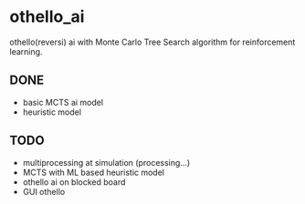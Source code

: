 # othello_ai

othello(reversi) ai with Monte Carlo Tree Search algorithm for reinforcement learning.

## DONE
- basic MCTS ai model
- heuristic model

## TODO
- multiprocessing at simulation (processing...)
- MCTS with ML based heuristic model
- othello ai on blocked board
- GUI othello
